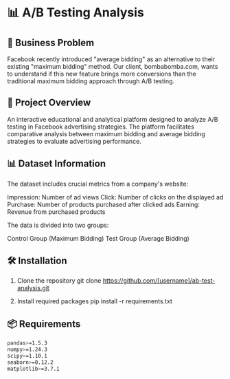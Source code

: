 # 📊 A/B Testing Analysis

## 🎯 Business Problem
Facebook recently introduced "average bidding" as an alternative to their existing "maximum bidding" method. Our client, bombabomba.com, wants to understand if this new feature brings more conversions than the traditional maximum bidding approach through A/B testing.

## 📌 Project Overview
An interactive educational and analytical platform designed to analyze A/B testing in Facebook advertising strategies. The platform facilitates comparative analysis between maximum bidding and average bidding strategies to evaluate advertising performance.

## 📊 Dataset Information
The dataset includes crucial metrics from a company's website:

Impression: Number of ad views
Click: Number of clicks on the displayed ad
Purchase: Number of products purchased after clicked ads
Earning: Revenue from purchased products

The data is divided into two groups:

Control Group (Maximum Bidding)
Test Group (Average Bidding)


## 🛠️ Installation

1. Clone the repository
git clone https://github.com/[username]/ab-test-analysis.git

2. Install required packages
pip install -r requirements.txt

## 📦 Requirements
```bash
pandas>=1.5.3
numpy>=1.24.3
scipy>=1.10.1
seaborn>=0.12.2
matplotlib>=3.7.1
```
